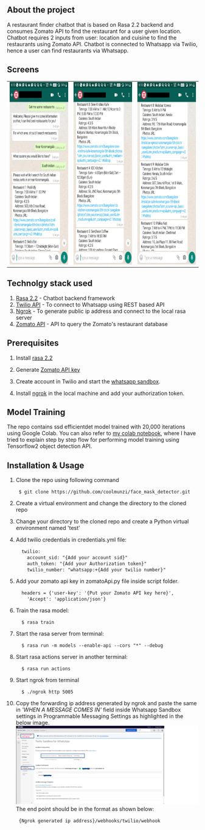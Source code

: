 <h2> About the project </h2>

A restaurant finder chatbot that is based on Rasa 2.2 backend and consumes Zomato API to find the restaurant for a user given location.
Chatbot requires 2 inputs from user: location and cuisine to find the restaurants using Zomato API. Chatbot is connected to Whatsapp via Twilio, 
hence a user can find restaurants via Whatsapp. 

<h2> Screens </h2>

<table>
  <tr>
    <td><img src="images/demo_1.png" width=270 height=480></td>
    <td><img src="images/demo_2.png" width=270 height=480></td>
    <td><img src="images/demo_3.png" width=270 height=480></td>
  </tr>
 </table>

<h2> Technolgy stack used </h2>

1. [Rasa 2.2](https://rasa.com/) - Chatbot backend framework
2. [Twilio API](https://www.twilio.com/) - To connect to Whatsapp using REST based API 
3. [Ngrok](https://ngrok.com/) - To generate public ip address and connect to the local rasa server
4. [Zomato API](https://developers.zomato.com/api) - API to query the Zomato's restaurant database


<h2> Prerequisites </h2>

1. Install [rasa 2.2](https://rasa.com/docs/rasa/installation/)

2. Generate [Zomato API key](https://developers.zomato.com/api)

3. Create account in Twilio and start the [whatsapp sandbox](https://www.twilio.com/console/sms/whatsapp/learn).

4. Install [ngrok](https://ngrok.com/download) in the local machine and add your authorization token. 

<h2> Model Training </h2>

The repo contains ssd efficientdet model trained with 20,000 iterations using Google Colab. You can also refer to [my colab notebook](https://colab.research.google.com/drive/1tGTuIg2xJipoln8IC8cxH35Wr4nJ7930?usp=sharing), where I have tried to explain step by step flow for performing model training using Tensorflow2 object detection API. 

<h2> Installation & Usage</h2>

1. Clone the repo using following command 
    
        $ git clone https://github.com/coolmunzi/face_mask_detector.git
2. Create a virtual environment and change the directory to the cloned repo
3. Change your directory to the cloned repo and create a Python virtual environment named 'test'
   
4. Add twilio credentials in credentials.yml file:
         
         twilio: 
           account_sid: "{Add your account sid}"
           auth_token: "{Add your Authorization token}"
           twilio_number: "whatsapp:+{Add your twilio number}" 

5. Add your zomato api key in zomatoApi.py file inside script folder.
         
         headers = {'user-key': '{Put your Zomato API key here}',
           'Accept': 'application/json'}

6. Train the rasa model:
         
         $ rasa train

7. Start the  rasa server from terminal:

         $ rasa run -m models --enable-api --cors "*" --debug

8. Start rasa actions server in another terminal:
         
         $ rasa run actions

9. Start ngrok from terminal
         
         $ ./ngrok http 5005

10. Copy the forwarding ip address generated by ngrok and paste the same in _'WHEN A MESSAGE COMES IN'_ field inside Whatsapp Sandbox settings in Programmable Messaging Settings as highlighted in the below image.
![alt text](./images/twilio_setting.png)
   The end point should be in the format as shown below:
         
         {Ngrok generated ip address}/webhooks/twilio/webhook

